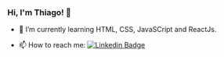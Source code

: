 ### Hi, I'm Thiago! 👋

<!--
**thiagomoreira1992/thiagomoreira1992** is a ✨ _special_ ✨ repository because its `README.md` (this file) appears on your GitHub profile.

Here are some ideas to get you started:
-->
- 🌱 I’m currently learning HTML, CSS, JavaSCript and ReactJs.

- 📫 How to reach me: [![Linkedin Badge](https://img.shields.io/badge/-LinkedIn-blue?style=flat-square&logo=Linkedin&logoColor=white&link=https://br.linkedin.com/in/thiago-moreira-45888490)](https://br.linkedin.com/in/thiago-moreira-45888490)
